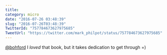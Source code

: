 ```yaml
---
title: 
category: micro
date: "2016-07-26 03:48:39"
slug: "2016-07-26T03:48:39"
TwitterId: "757784673627975685"
TweetUrl: "https://twitter.com/mark_philpot/status/757784673627975685"
---
```


[@bohford](https://twitter.com/bohford) I _loved_ that book, but it takes
dedication to get through =)
